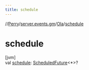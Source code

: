 ```yaml
---
title: schedule
---
```

//[Perry](../../../index.html)/[server.events.gm](../index.html)/[Ola](index.html)/[schedule](schedule.html)



# schedule



[jvm]\
val [schedule](schedule.html): [ScheduledFuture](https://docs.oracle.com/javase/8/docs/api/java/util/concurrent/ScheduledFuture.html)&lt;*&gt;?




